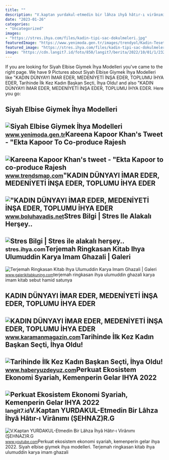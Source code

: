 ```yaml
---
title: ""
description: "V.kaptan yurdakul-etmedin bir lâhza i̇hyâ hâtır-ı virânımı (şehnaz)r.g"
date: "2023-01-26"
categories:
- "Uncategorized"
images:
- "https://stres.ihya.com/files/kadin-tipi-sac-dokulmeleri.jpg"
featuredImage: "https://www.yenimoda.gen.tr/images/trendyol/Kadin-Tesettur-Giyim-Modelleri-Fiyatlari-Trendyol9629.jpg"
featured_image: "https://stres.ihya.com/files/kadin-tipi-sac-dokulmeleri.jpg"
image: "https://cdn.langit7.id/foto/850/langit7/berita/2022/10/01/1/23290/perkuat-ekosistem-ekonomi-syariah-kemenperin-gelar-ihya-2022-nmw.jpg"
---
```


If you are looking for Siyah Elbise Giymek İhya Modelleri you've came to the right page. We have 9 Pictures about Siyah Elbise Giymek İhya Modelleri like "KADIN DÜNYAYI İMAR EDER, MEDENİYETİ İNŞA EDER, TOPLUMU İHYA EDER, Tarihinde İlk Kez Kadın Başkan Seçti, İhya Oldu! and also "KADIN DÜNYAYI İMAR EDER, MEDENİYETİ İNŞA EDER, TOPLUMU İHYA EDER. Here you go:

Siyah Elbise Giymek İhya Modelleri
----------------------------------

 ![Siyah Elbise Giymek İhya Modelleri](https://www.yenimoda.gen.tr/images/trendyol/Kadin-Tesettur-Giyim-Modelleri-Fiyatlari-Trendyol9629.jpg) <small>www.yenimoda.gen.tr</small>Kareena Kapoor Khan's Tweet - "Ekta Kapoor To Co-produce Rajesh
---------------------------------------------------------------

 ![Kareena Kapoor Khan's tweet - "Ekta Kapoor to co-produce Rajesh](https://pbs.twimg.com/media/Fcyada8X0AANSFu.jpg) <small>www.trendsmap.com</small>"KADIN DÜNYAYI İMAR EDER, MEDENİYETİ İNŞA EDER, TOPLUMU İHYA EDER
-----------------------------------------------------------------

 !["KADIN DÜNYAYI İMAR EDER, MEDENİYETİ İNŞA EDER, TOPLUMU İHYA EDER](https://www.boluhavadis.net/fotolar/2022/03/buyuk/kadin-dunyayi-imar-eder-medeniyeti-insa-eder-toplumu-ihya-eder5830.jpg) <small>www.boluhavadis.net</small>Stres Bilgi | Stres Ile Alakalı Herşey..
----------------------------------------

 ![Stres Bilgi | Stres ile alakalı herşey..](https://stres.ihya.com/files/kadin-tipi-sac-dokulmeleri.jpg) <small>stres.ihya.com</small>Terjemah Ringkasan Kitab Ihya Ulumuddin Karya Imam Ghazali | Galeri
-------------------------------------------------------------------

 ![Terjemah Ringkasan Kitab Ihya Ulumuddin Karya Imam Ghazali | Galeri](https://1.bp.blogspot.com/-o91nz8cgirs/X_CW_W9uR6I/AAAAAAAALrQ/g8B7FLc3bN885StLKW2P1lR8zDNHG18vwCLcBGAsYHQ/s516/terjemah-ringkasan-ihya-ulumuddin-pdf.png) <small>www.galerikitabkuning.com</small>terjemah ringkasan ihya ulumuddin ghazali karya imam kitab sebut hamid satunya

KADIN DÜNYAYI İMAR EDER, MEDENİYETİ İNŞA EDER, TOPLUMU İHYA EDER
----------------------------------------------------------------

 ![KADIN DÜNYAYI İMAR EDER, MEDENİYETİ İNŞA EDER, TOPLUMU İHYA EDER](https://www.karamanmagazin.com/images/haberler/2022/03/kadin-dunyayi-imar-eder-medeniyeti-insa-eder-toplumu-ihya-eder-6645.png) <small>www.karamanmagazin.com</small>Tarihinde İlk Kez Kadın Başkan Seçti, İhya Oldu!
------------------------------------------------

 ![Tarihinde İlk Kez Kadın Başkan Seçti, İhya Oldu!](https://www.haberyuzdeyuz.com/images/haberler/2021/11/tarihinde_ilk_kez_kadin_baskan_secti_ihya_oldu_h32943_40ee1.jpg) <small>www.haberyuzdeyuz.com</small>Perkuat Ekosistem Ekonomi Syariah, Kemenperin Gelar IHYA 2022
-------------------------------------------------------------

 ![Perkuat Ekosistem Ekonomi Syariah, Kemenperin Gelar IHYA 2022](https://cdn.langit7.id/foto/850/langit7/berita/2022/10/01/1/23290/perkuat-ekosistem-ekonomi-syariah-kemenperin-gelar-ihya-2022-nmw.jpg) <small>langit7.id</small>V.Kaptan YURDAKUL-Etmedin Bir Lâhza İhyâ Hâtır-ı Virânımı (ŞEHNAZ)R.G
---------------------------------------------------------------------

 ![V.Kaptan YURDAKUL-Etmedin Bir Lâhza İhyâ Hâtır-ı Virânımı (ŞEHNAZ)R.G](https://i.ytimg.com/vi/pVQyDfnyXms/maxresdefault.jpg) <small>www.youtube.com</small>Perkuat ekosistem ekonomi syariah, kemenperin gelar ihya 2022. Siyah elbise giymek i̇hya modelleri. Terjemah ringkasan kitab ihya ulumuddin karya imam ghazali
